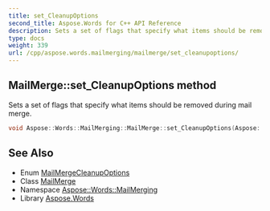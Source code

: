 ```yaml
---
title: set_CleanupOptions
second_title: Aspose.Words for C++ API Reference
description: Sets a set of flags that specify what items should be removed during mail merge.
type: docs
weight: 339
url: /cpp/aspose.words.mailmerging/mailmerge/set_cleanupoptions/
---
```

## MailMerge::set_CleanupOptions method


Sets a set of flags that specify what items should be removed during mail merge.

```cpp
void Aspose::Words::MailMerging::MailMerge::set_CleanupOptions(Aspose::Words::MailMerging::MailMergeCleanupOptions value)
```

## See Also

* Enum [MailMergeCleanupOptions](../../mailmergecleanupoptions/)
* Class [MailMerge](../)
* Namespace [Aspose::Words::MailMerging](../../)
* Library [Aspose.Words](../../../)
